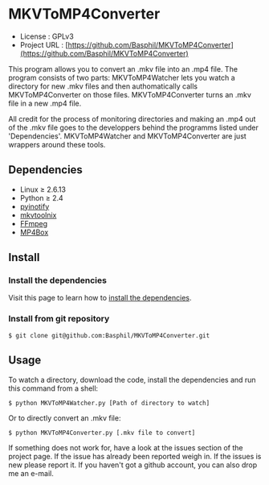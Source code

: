 # MKVToMP4Converter
* License          : GPLv3
* Project URL      : [https://github.com/Basphil/MKVToMP4Converter](https://github.com/Basphil/MKVToMP4Converter)

This program allows you to convert an .mkv file into an .mp4 file. 
The program consists of two parts: MKVToMP4Watcher lets you watch a directory for new .mkv files and then
authomatically calls MKVToMP4Converter on those files. MKVToMP4Converter turns an .mkv file in a new .mp4 file.

All credit for the process of monitoring directories and making an .mp4 out of the .mkv file goes to the 
developpers behind the programms listed under 'Dependencies'. MKVToMP4Watcher and MKVToMP4Converter are just 
wrappers around these tools.

## Dependencies

* Linux ≥ 2.6.13
* Python ≥ 2.4
* [pyinotify](https://github.com/seb-m/pyinotify)
* [mkvtoolnix](http://www.bunkus.org/videotools/mkvtoolnix/)
* [FFmpeg](http://www.ffmpeg.org/)
* [MP4Box](http://gpac.wp.institut-telecom.fr/mp4box/) 


## Install

### Install the dependencies
Visit this page to learn how to [install the dependencies](https://github.com/Basphil/MKVToMP4Converter/wiki/Installation-of-the-dependencies).

### Install from git repository

    $ git clone git@github.com:Basphil/MKVToMP4Converter.git

## Usage

To watch a directory, download the code, install the dependencies and run this command from a shell:

    $ python MKVToMP4Watcher.py [Path of directory to watch]

Or to directly convert an .mkv file:

    $ python MKVToMP4Converter.py [.mkv file to convert]

If something does not work for, have a look at the issues section of the project page. If the issue has
already been reported weigh in. If the issues is new please report it. If you haven't got a github account,
you can also drop me an e-mail.  
